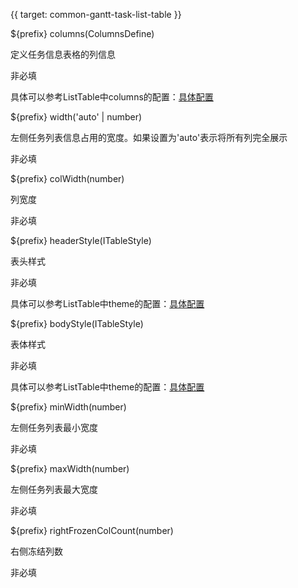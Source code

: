 {{ target: common-gantt-task-list-table }}

${prefix} columns(ColumnsDefine)

定义任务信息表格的列信息

非必填

具体可以参考ListTable中columns的配置：[具体配置](./ListTable-columns-text#cellType)

${prefix} width('auto' | number)

左侧任务列表信息占用的宽度。如果设置为'auto'表示将所有列完全展示

非必填

${prefix} colWidth(number)

列宽度

非必填

${prefix} headerStyle(ITableStyle)

表头样式

非必填

具体可以参考ListTable中theme的配置：[具体配置](./ListTable#theme.headerStyle)

${prefix} bodyStyle(ITableStyle)

表体样式

非必填

具体可以参考ListTable中theme的配置：[具体配置](./ListTable#theme.bodyStyle)

${prefix} minWidth(number)

左侧任务列表最小宽度

非必填

${prefix} maxWidth(number)

左侧任务列表最大宽度

非必填

${prefix} rightFrozenColCount(number)

右侧冻结列数

非必填